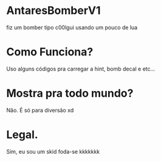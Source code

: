 # AntaresBomberV1
fiz um bomber tipo c00lgui usando um pouco de lua

# Como Funciona?
Uso alguns códigos pra carregar a hint, bomb decal e etc...

# Mostra pra todo mundo?
Não. É só para diversão xd

# Legal.
Sim, eu sou um skid foda-se kkkkkkk

